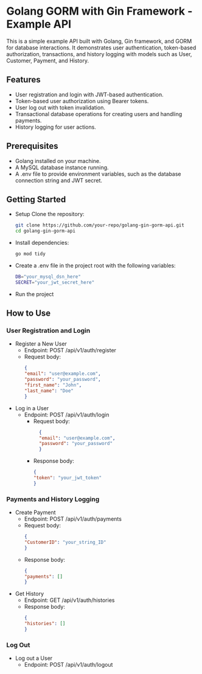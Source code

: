 # Golang GORM with Gin Framework - Example API
This is a simple example API built with Golang, Gin framework, 
and GORM for database interactions. It demonstrates user 
authentication, token-based authorization, transactions, and history 
logging with models such as User, Customer, Payment, and History.

## Features
- User registration and login with JWT-based authentication.
- Token-based user authorization using Bearer tokens.
- User log out with token invalidation.
- Transactional database operations for creating users and handling payments.
- History logging for user actions.

## Prerequisites
- Golang installed on your machine.
- A MySQL database instance running.
- A .env file to provide environment variables, such as the database connection string and JWT secret.

## Getting Started
- Setup
    Clone the repository:
    ```bash
    git clone https://github.com/your-repo/golang-gin-gorm-api.git
    cd golang-gin-gorm-api
    ```
- Install dependencies:
    ```bash
    go mod tidy
  ```
- Create a .env file in the project root with the following variables:
    ```bash
    DB="your_mysql_dsn_here"
    SECRET="your_jwt_secret_here"
  ```
- Run the project

## How to Use
### User Registration and Login
- Register a New User
    - Endpoint: POST /api/v1/auth/register
    - Request body:
        ```json
        {
        "email": "user@example.com",
        "password": "your_password",
        "first_name": "John",
        "last_name": "Doe"
        }
      ```
- Log in a User
  - Endpoint: POST /api/v1/auth/login
    - Request body:
      ```json
        {
        "email": "user@example.com",
        "password": "your_password"
        }
      ```
    - Response body:
        ```json
        {
        "token": "your_jwt_token"
        }
      ```

### Payments and History Logging
- Create Payment
  - Endpoint: POST /api/v1/auth/payments
  - Request body:
    ```json
    {
    "CustomerID": "your_string_ID"
    }
    ```
  - Response body:
    ```json
    {
    "payments": []
    }
    ```
- Get History
    - Endpoint: GET /api/v1/auth/histories
    - Response body:
      ```json
      {
      "histories": []
      }
      ```

### Log Out
- Log out a User
  - Endpoint: POST /api/v1/auth/logout